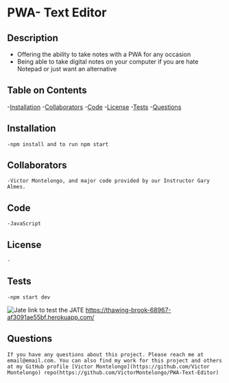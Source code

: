 # PWA- Text Editor
  
  ## Description
  - Offering the ability to take notes with a PWA for any occasion
  - Being able to take digital notes on your computer if you are hate Notepad or just want an alternative
  
  ## Table on Contents
  
  -[Installation](#installation)
  -[Collaborators](#collaborators)
  -[Code](#code)
  -[License](#license)
  -[Tests](#tests)
  -[Questions](#questions)
  
  ## Installation
    -npm install and to run npm start
   
  ## Collaborators
    -Victor Montelongo, and major code provided by our Instructor Gary Almes. 
  
  ## Code
    -JavaScript
  
  ## License
    -
    
  ## Tests
    -npm start dev
  ![Jate](https://github.com/VictorMontelongo/PWA-Text-Editor/assets/82343047/47dc5533-7ea8-4a89-bb5e-25b0c8a7fc04)
  link to test the JATE https://thawing-brook-68967-af3091ae55bf.herokuapp.com/



  ## Questions
    If you have any questions about this project. Please reach me at email@email.com. You can also find my work for this project and others at my GitHub profile [Victor Montelongo](https://github.com/Victor Montelongo) repo(https://github.com/VictorMontelongo/PWA-Text-Editor)
  
  
